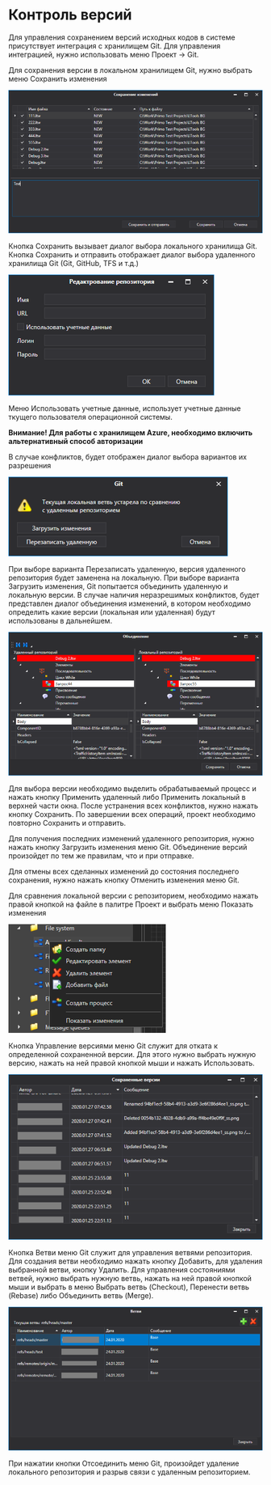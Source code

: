 # Контроль версий

Для управления сохранением версий исходных кодов в системе присутствует интеграция с хранилищем Git. Для управления интеграцией, нужно использовать меню Проект -> Git.

Для сохранения версии в локальном хранилищем Git, нужно выбрать меню Сохранить изменения

![](<../../.gitbook/assets/0 (187).png>)

Кнопка Сохранить вызывает диалог выбора локального хранилища Git. Кнопка Сохранить и отправить отображает диалог выбора удаленного хранилища Git (Git, GitHub, TFS и т.д.)

![](<../../.gitbook/assets/1 (142).png>)

Меню Использовать учетные данные, использует учетные данные ткущего пользователя операционной системы.

**Внимание! Для работы с хранилищем Azure, необходимо включить альтернативный способ авторизации**

В случае конфликтов, будет отображен диалог выбора вариантов их разрешения

![](<../../.gitbook/assets/001 (13).png>)

При выборе варианта Перезаписать удаленную, версия удаленного репозитория будет заменена на локальную. При выборе варианта Загрузить изменения, Git попытается объединить удаленную и локальную версии. В случае наличия неразрешимых конфликтов, будет представлен диалог объединения изменений, в котором необходимо определить какие версии (локальная или удаленная) будут использованы в дальнейшем.

![](<../../.gitbook/assets/001 (3).png>)

Для выбора версии необходимо выделить обрабатываемый процесс и нажать кнопку Применить удаленный либо Применить локальный в верхней части окна. После устранения всех конфликтов, нужно нажать кнопку Сохранить. По завершении всех операций, проект необходимо повторно Сохранить и отправить.

Для получения последних изменений удаленного репозитория, нужно нажать кнопку Загрузить изменения меню Git. Объединение версий произойдет по тем же правилам, что и при отправке.

Для отмены всех сделанных изменений до состояния последнего сохранения, нужно нажать кнопку Отменить изменения меню Git.

Для сравнения локальной версии с репозиторием, необходимо нажать правой кнопкой на файле  в палитре Проект и выбрать меню Показать изменения

![](<../../.gitbook/assets/image (12).png>)

Кнопка Управление версиями меню Git служит для отката к определенной сохраненной версии. Для этого нужно выбрать нужную версию, нажать на ней правой кнопкой мыши и нажать Использовать.

![](<../../.gitbook/assets/001 (20).png>)

Кнопка Ветви меню Git служит для управления ветвями репозитория. Для создания ветви необходимо нажать кнопку Добавить, для удаления выбранной ветви, кнопку Удалить. Для управления состояниями ветвей, нужно выбрать нужную ветвь, нажать на ней правой кнопкой мыши и выбрать в меню Выбрать ветвь (Checkout), Перенести ветвь (Rebase) либо Объединить ветвь (Merge).

![](<../../.gitbook/assets/001 (7).png>)

При нажатии кнопки Отсоединить меню Git, произойдет удаление локального репозитория и разрыв связи с удаленным репозиторием.
